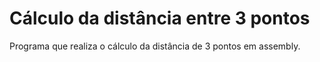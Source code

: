 # Cálculo da distância entre 3 pontos
Programa que realiza o cálculo da distância de 3 pontos em assembly.
